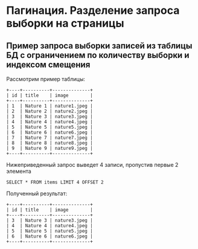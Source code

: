 # Пагинация. Разделение запроса выборки на страницы

## Пример запроса выборки записей из таблицы БД с ограничением по количеству выборки и индексом смещения

Рассмотрим пример таблицы:

    +----+----------+--------------+
    | id | title    | image        |
    +----+----------+--------------+
    | 1  | Nature 1 | nature1.jpeg |
    | 2  | Nature 2 | nature2.jpeg |
    | 3  | Nature 3 | nature3.jpeg |
    | 4  | Nature 4 | nature4.jpeg |
    | 5  | Nature 5 | nature5.jpeg |
    | 6  | Nature 6 | nature6.jpeg |
    | 7  | Nature 7 | nature7.jpeg |
    | 8  | Nature 8 | nature8.jpeg |
    | 9  | Nature 9 | nature9.jpeg |
    +----+----------+--------------+

Нижеприведенный запрос выведет 4 записи, пропустив первые 2 элемента

    SELECT * FROM items LIMIT 4 OFFSET 2

Полученный результат:

    +----+----------+--------------+
    | id | title    | image        |
    +----+----------+--------------+
    | 3  | Nature 3 | nature3.jpeg |
    | 4  | Nature 4 | nature4.jpeg |
    | 5  | Nature 5 | nature5.jpeg |
    | 6  | Nature 6 | nature6.jpeg |
    +----+----------+--------------+
